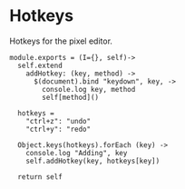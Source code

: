 Hotkeys
=======

Hotkeys for the pixel editor.

    module.exports = (I={}, self)->
      self.extend
        addHotkey: (key, method) ->
          $(document).bind "keydown", key, ->
            console.log key, method
            self[method]()

      hotkeys = 
        "ctrl+z": "undo"
        "ctrl+y": "redo"

      Object.keys(hotkeys).forEach (key) ->
        console.log "Adding", key
        self.addHotkey(key, hotkeys[key])

      return self
